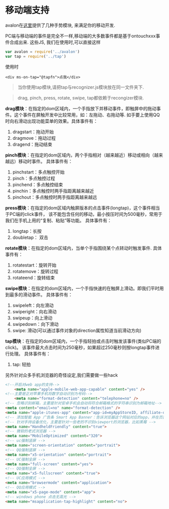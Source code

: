 # 移动端支持


avalon在[这里](https://github.com/RubyLouvre/avalon/tree/master/src/gesture)提供了几种手势模块, 来满足你的移动开发.

PC端与移动端的事件是完全不一样,移动端的大多数事件都是基于ontouchxxx事件合成出来.
这些JS, 我们在使用时,可以直接这样

```javascript
var avalon = require('../avalon')
var tap = require('../tap')
```
使用时

```
<div ms-on-tap="@tapfn">点我</div>
```
> 当你使用tap模块,请把tap与recognizer.js模块放在同一文件夹下.

> drag, pinch, press, rotate, swipe, tap都依赖于recongizer模块.

**drag模块**：在指定的dom区域内，一个手指放下并移动事件，即触屏中的拖动事件。这个事件在屏触开发中比较常用，如：左拖动、右拖动等. 如手要上使用QQ时向右滑动出现功能菜单的效果。具体事件有： 
1. dragstart：拖动开始 
2. dragmove：拖动过程 
3. dragend：拖动结束

**pinch模块**：在指定的dom区域内，两个手指相对（越来越近）移动或相向（越来越远）移动时事件。 具体事件有： 
1. pinchstart：多点触控开始 
2. pinch：多点触控过程 
3. pinchend：多点触控结束 
4. pinchin：多点触控时两手指距离越来越近 
5. pinchout：多点触控时两手指距离越来越远

**press模块**：在指定的dom区域内触屏版本的点击事件(longtap)，这个事件相当于PC端的click事件， 该不能包含任何的移动，最小按压时间为500毫秒，常用于我们在手机上用的“复制、粘贴”等功能。 具体事件有：

1. longtap：长按 
2. doubletap： 双击

**rotate模块**：在指定的dom区域内，当单个手指围绕某个点转动时触发事件. 具体事件有：

1. rotatestart：旋转开始 
2. rotatemove：旋转过程 
3. rotateend：旋转结束

**swipe模块**：在指定的dom区域内，一个手指快速的在触屏上滑动。即我们平时用到最多的滑动事件。 具体事件有：

1. swipeleft：向左滑动 
2. swiperight：向右滑动 
3. swipeup：向上滑动 
4. swipedown：向下滑动 
5. swipe: 滑动(可以通过事件对象的direction属性知道当前滑动方向)

**tap模块**：在指定的dom区域内，一个手指轻拍或点击时触发该事件(类似PC端的click)。 该事件最大点击时间为250毫秒，如果超过250毫秒则按longtap事件进行处理。 具体事件有： 

1. tap: 轻拍

另外针对众多手机浏览器的奇怪设定,我们需要做一些hack
```html
<!--开启对web app的支持-->
    <meta name="apple-mobile-web-app-capable" content="yes" />
<!--主要是正对苹果手机将数字自动识别为号码-->
    <meta name="format-detection" content="telephone=no" />
<!-- 忽略识别邮箱，主要是针对安卓手机会自动将符合邮箱格式的字符串识别为邮箱地址-->
<meta content="email=no" name="format-detection" />
<meta name="apple-itunes-app" content="app-id=myAppStoreID, affiliate-data=myAffiliateData, app-argument=myURL" />
<!-- 添加智能 App 广告条 Smart App Banner：告诉浏览器这个网站对应的app，并在页面上显示下载banner:https://developer.apple.com/library/ios/documentation/AppleApplications/Reference/SafariWebContent/PromotingAppswithAppBanners/PromotingAppswithAppBanners.html -->
<!-- 针对手持设备优化，主要是针对一些老的不识别viewport的浏览器，比如黑莓 -->
<meta name="HandheldFriendly" content="true">
<!-- 微软的老式浏览器 -->
<meta name="MobileOptimized" content="320">
<!-- uc强制竖屏 -->
<meta name="screen-orientation" content="portrait">
<!-- QQ强制竖屏 -->
<meta name="x5-orientation" content="portrait">
<!-- UC强制全屏 -->
<meta name="full-screen" content="yes">
<!-- QQ强制全屏 -->
<meta name="x5-fullscreen" content="true">
<!-- UC应用模式 -->
<meta name="browsermode" content="application">
<!-- QQ应用模式 -->
<meta name="x5-page-mode" content="app">
<!-- windows phone 点击无高光 -->
<meta name="msapplication-tap-highlight" content="no">
```